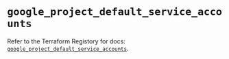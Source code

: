 # `google_project_default_service_accounts`

Refer to the Terraform Registory for docs: [`google_project_default_service_accounts`](https://registry.terraform.io/providers/hashicorp/google-beta/4.66.0/docs/resources/google_project_default_service_accounts).
